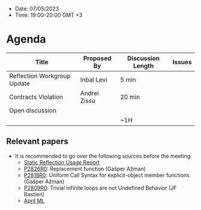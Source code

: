 * Date: 07/05/2023
* Time: 19:00-20:00 GMT +3

# Agenda

| Title | Proposed By | Discussion Length | Issues       |
|----------|-------------|-------------|----------------|
| Reflection Workgroup Update | Inbal Levi | 5 min |      |
| Contracts Violation | Andrei Zissu | 20 min  |
| Open discussion |  |   |
|                     |   | ~1H      |   |

## Relevant papers

* It is recommended to go over the following sources before the meeting:
  * [Static Reflection Usage Report](https://docs.google.com/document/d/1yph7qXXev6U77u2ODOY-xhEkXW611yRt/edit?usp=share_link&ouid=104773479574624321244&rtpof=true&sd=true)
  * [P2826R0](https://www.open-std.org/jtc1/sc22/wg21/docs/papers/2023/p2826r0.html): Replacement function (Gašper Ažman)
  * [P2818R0](https://www.open-std.org/jtc1/sc22/wg21/docs/papers/2023/p2818r0.html): Uniform Call Syntax for explicit-object member functions (Gašper Ažman)
  * [P2809R0](https://www.open-std.org/jtc1/sc22/wg21/docs/papers/2023/p2809r0.html): Trivial infinite loops are not Undefined Behavior (JF Bastien)
  * [April ML](https://www.open-std.org/jtc1/sc22/wg21/docs/papers/2023/#mailing2023-04)

